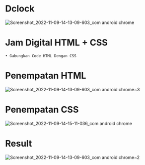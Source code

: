 # Dclock
![Screenshot_2022-11-09-14-13-09-603_com android chrome](https://user-images.githubusercontent.com/115902571/200764286-4123f4bd-18cd-4f18-bff7-0e8bab3ff7c3.png)
# Jam Digital HTML + CSS

```
• Gabungkan Code HTML Dengan CSS
```
# Penempatan HTML
![Screenshot_2022-11-09-14-13-09-603_com android chrome~3](https://user-images.githubusercontent.com/115902571/200764392-1ba8a548-3ff2-4cd0-bf2e-c34bd5fedf38.png)
# Penempatan CSS
![Screenshot_2022-11-09-14-15-11-036_com android chrome](https://user-images.githubusercontent.com/115902571/200764503-cd97ab47-94c0-4193-b6e0-bdadd945fae6.png)
# Result
![Screenshot_2022-11-09-14-13-09-603_com android chrome~2](https://user-images.githubusercontent.com/115902571/200764338-4146fd90-fe4b-4924-b2b4-487491b21b96.png)
